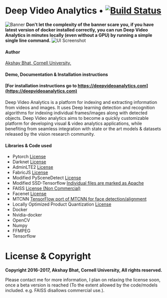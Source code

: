 # Deep Video Analytics  •  [![Build Status](https://travis-ci.org/AKSHAYUBHAT/DeepVideoAnalytics.svg?branch=master)](https://travis-ci.org/AKSHAYUBHAT/DeepVideoAnalytics)

![Banner](notes/banner_small.png "banner")
**Don't let the complexity of the banner scare you, if you have latest version of docker installed correctly, you can run Deep Video Analytics in minutes locally (even without a GPU) by running a simple single line command.** 
![UI Screenshot](notes/face_recognition.png "face recognition")
#### Author 
[Akshay Bhat, Cornell University.](http://www.akshaybhat.com)

  
#### Demo, Documentation & Installation instructions
#### [For installation instructions go to https://deepvideoanalytics.com](https://deepvideoanalytics.com)


Deep Video Analytics is a platform for indexing and extracting information from videos and images.
It uses Deep learning detection and recognition algorithms for indexing individual frames/images along with 
detected objects. Deep Video analytics aims to become a quickly customizable platform for developing 
visual & video analytics applications, while benefiting from seamless integration with state or the art models & datasets
released by the vision research community.

#### Libraries & Code used

- Pytorch [License](https://github.com/pytorch/pytorch/blob/master/LICENSE)
- Darknet [License](https://github.com/pjreddie/darknet/blob/master/LICENSE)
- AdminLTE2 [License](https://github.com/almasaeed2010/AdminLTE/blob/master/LICENSE)
- FabricJS [License](https://github.com/kangax/fabric.js/blob/master/LICENSE)
- Modified PySceneDetect [License](https://github.com/Breakthrough/PySceneDetect)
- Modified SSD-Tensorflow [Individual files are marked as Apache](https://github.com/balancap/SSD-Tensorflow)
- FAISS [License (Non Commercial)](https://github.com/facebookresearch/faiss)
- Facenet [License](https://github.com/davidsandberg/facenet)
- MTCNN [TensorFlow port of MTCNN for face detection/alignment](https://github.com/kpzhang93/MTCNN_face_detection_alignment)
- Locally Optimized Product Quantization [License](https://github.com/yahoo/lopq/blob/master/LICENSE)
- Docker 
- Nvidia-docker
- OpenCV
- Numpy
- FFMPEG
- Tensorflow

# License & Copyright

**Copyright 2016-2017, Akshay Bhat, Cornell University, All rights reserved.**

Please contact me for more information, I plan on relaxing the license soon, once a beta version is reached 
(To the extent allowed by the code/models included. e.g. FAISS disallows commercial use.). 
 
